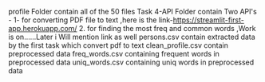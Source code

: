 profile Folder contain all of the 50 files
Task 4-API  Folder contain Two API's -
 1- for converting PDF file to text ,here is the link-https://streamlit-first-app.herokuapp.com/
 2. for finding the most freq and common words ,Work is on......Later i Will mention link as well
persons.csv contain extracted data by the first task which convert pdf to text
clean_profile.csv contain preprocessed data 
freq_words.csv containing frequent words in preprocessed data
uniq_words.csv containing uniq words in preprocessed data

 
